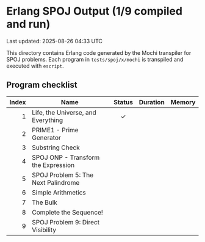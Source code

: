 # Erlang SPOJ Output (1/9 compiled and run)
Last updated: 2025-08-26 04:33 UTC

This directory contains Erlang code generated by the Mochi transpiler for SPOJ problems. Each program in `tests/spoj/x/mochi` is transpiled and executed with `escript`.

## Program checklist

| Index | Name | Status | Duration | Memory |
|------:|------|:-----:|---------:|-------:|
| 1 | Life, the Universe, and Everything | ✓ |  |  |
| 2 | PRIME1 - Prime Generator |   |  |  |
| 3 | Substring Check |   |  |  |
| 4 | SPOJ ONP - Transform the Expression |   |  |  |
| 5 | SPOJ Problem 5: The Next Palindrome |   |  |  |
| 6 | Simple Arithmetics |   |  |  |
| 7 | The Bulk |   |  |  |
| 8 | Complete the Sequence! |   |  |  |
| 9 | SPOJ Problem 9: Direct Visibility |   |  |  |
